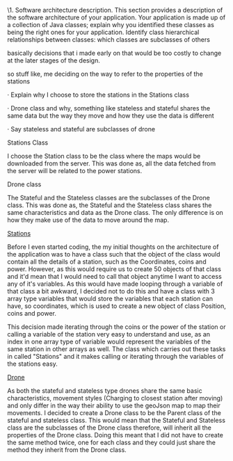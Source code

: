  \1. Software architecture description. This section provides a description of the software architecture of your application. Your application is made up of a collection of Java classes; explain why you identified these classes as being the right ones for your application. Identify class hierarchical relationships between classes: which classes are subclasses of others 

basically decisions that i made early on that would be too costly to change at the later stages of the design.

so stuff like, me deciding on the way to refer to the properties of the stations

·    Explain why I choose to store the stations in the Stations class

·    Drone class and why, something like stateless and stateful shares the same data but the way they move and how they use the data is different

·    Say stateless and stateful are subclasses of drone

Stations Class

I choose the Station class to be the class where the maps would be downloaded from the server. This was done as, all the data fetched from the server will be related to the power stations.

Drone class

The Stateful and the Stateless classes are the subclasses of the Drone class. This was done as, the Stateful and the Stateless class shares the same characteristics and data as the Drone class. The only difference is on how they make use of the data to move around the map. 



<u>Stations</u>

Before I even started coding, the my initial thoughts on the architecture of the application was to have a class such that the object of the class would contain all the details of a station, such as the Coordinates, coins and power. However, as this would require us to create 50 objects of that class and it'd mean that I would need to call that object anytime I want to access any of it's variables. As this would have made looping through a variable of that class a bit awkward, I decided not to do this and have a class with 3 array type variables that would store the variables that each station can have, so coordinates, which is used to create a new object of class Position, coins and power. 

This decision made iterating through the coins or the power of the station or calling a variable of the station very easy to understand and use, as an index in one array type of variable would represent the  variables of the same station in other arrays as well. The class which carries out these tasks in called "Stations" and it makes calling or iterating through the variables of the stations easy. 

<u>Drone</u>

As both the stateful and stateless type drones share the same basic characteristics, movement styles (Charging to closest station after moving) and only differ in the way their ability to use the geoJson map to map their movements. I decided to create a Drone class to be the Parent class of the stateful and stateless class. This would mean that the Stateful and Stateless class are the subclasses of the Drone class therefore, will inherit all the properties of the Drone class. Doing this meant that I did not have to create the same method twice, one for each class and they could just share the method they inherit from the Drone class.

 